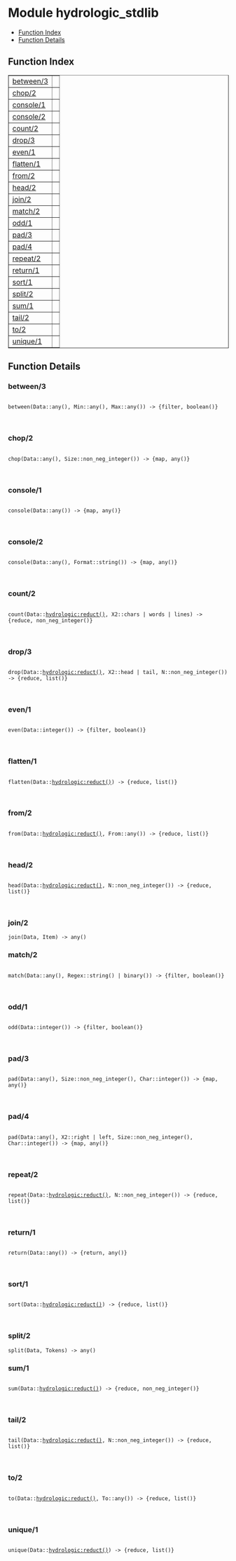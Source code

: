 

# Module hydrologic_stdlib #
* [Function Index](#index)
* [Function Details](#functions)

<a name="index"></a>

## Function Index ##


<table width="100%" border="1" cellspacing="0" cellpadding="2" summary="function index"><tr><td valign="top"><a href="#between-3">between/3</a></td><td></td></tr><tr><td valign="top"><a href="#chop-2">chop/2</a></td><td></td></tr><tr><td valign="top"><a href="#console-1">console/1</a></td><td></td></tr><tr><td valign="top"><a href="#console-2">console/2</a></td><td></td></tr><tr><td valign="top"><a href="#count-2">count/2</a></td><td></td></tr><tr><td valign="top"><a href="#drop-3">drop/3</a></td><td></td></tr><tr><td valign="top"><a href="#even-1">even/1</a></td><td></td></tr><tr><td valign="top"><a href="#flatten-1">flatten/1</a></td><td></td></tr><tr><td valign="top"><a href="#from-2">from/2</a></td><td></td></tr><tr><td valign="top"><a href="#head-2">head/2</a></td><td></td></tr><tr><td valign="top"><a href="#join-2">join/2</a></td><td></td></tr><tr><td valign="top"><a href="#match-2">match/2</a></td><td></td></tr><tr><td valign="top"><a href="#odd-1">odd/1</a></td><td></td></tr><tr><td valign="top"><a href="#pad-3">pad/3</a></td><td></td></tr><tr><td valign="top"><a href="#pad-4">pad/4</a></td><td></td></tr><tr><td valign="top"><a href="#repeat-2">repeat/2</a></td><td></td></tr><tr><td valign="top"><a href="#return-1">return/1</a></td><td></td></tr><tr><td valign="top"><a href="#sort-1">sort/1</a></td><td></td></tr><tr><td valign="top"><a href="#split-2">split/2</a></td><td></td></tr><tr><td valign="top"><a href="#sum-1">sum/1</a></td><td></td></tr><tr><td valign="top"><a href="#tail-2">tail/2</a></td><td></td></tr><tr><td valign="top"><a href="#to-2">to/2</a></td><td></td></tr><tr><td valign="top"><a href="#unique-1">unique/1</a></td><td></td></tr></table>


<a name="functions"></a>

## Function Details ##

<a name="between-3"></a>

### between/3 ###

<pre><code>
between(Data::any(), Min::any(), Max::any()) -&gt; {filter, boolean()}
</code></pre>
<br />

<a name="chop-2"></a>

### chop/2 ###

<pre><code>
chop(Data::any(), Size::non_neg_integer()) -&gt; {map, any()}
</code></pre>
<br />

<a name="console-1"></a>

### console/1 ###

<pre><code>
console(Data::any()) -&gt; {map, any()}
</code></pre>
<br />

<a name="console-2"></a>

### console/2 ###

<pre><code>
console(Data::any(), Format::string()) -&gt; {map, any()}
</code></pre>
<br />

<a name="count-2"></a>

### count/2 ###

<pre><code>
count(Data::<a href="hydrologic.md#type-reduct">hydrologic:reduct()</a>, X2::chars | words | lines) -&gt; {reduce, non_neg_integer()}
</code></pre>
<br />

<a name="drop-3"></a>

### drop/3 ###

<pre><code>
drop(Data::<a href="hydrologic.md#type-reduct">hydrologic:reduct()</a>, X2::head | tail, N::non_neg_integer()) -&gt; {reduce, list()}
</code></pre>
<br />

<a name="even-1"></a>

### even/1 ###

<pre><code>
even(Data::integer()) -&gt; {filter, boolean()}
</code></pre>
<br />

<a name="flatten-1"></a>

### flatten/1 ###

<pre><code>
flatten(Data::<a href="hydrologic.md#type-reduct">hydrologic:reduct()</a>) -&gt; {reduce, list()}
</code></pre>
<br />

<a name="from-2"></a>

### from/2 ###

<pre><code>
from(Data::<a href="hydrologic.md#type-reduct">hydrologic:reduct()</a>, From::any()) -&gt; {reduce, list()}
</code></pre>
<br />

<a name="head-2"></a>

### head/2 ###

<pre><code>
head(Data::<a href="hydrologic.md#type-reduct">hydrologic:reduct()</a>, N::non_neg_integer()) -&gt; {reduce, list()}
</code></pre>
<br />

<a name="join-2"></a>

### join/2 ###

`join(Data, Item) -> any()`

<a name="match-2"></a>

### match/2 ###

<pre><code>
match(Data::any(), Regex::string() | binary()) -&gt; {filter, boolean()}
</code></pre>
<br />

<a name="odd-1"></a>

### odd/1 ###

<pre><code>
odd(Data::integer()) -&gt; {filter, boolean()}
</code></pre>
<br />

<a name="pad-3"></a>

### pad/3 ###

<pre><code>
pad(Data::any(), Size::non_neg_integer(), Char::integer()) -&gt; {map, any()}
</code></pre>
<br />

<a name="pad-4"></a>

### pad/4 ###

<pre><code>
pad(Data::any(), X2::right | left, Size::non_neg_integer(), Char::integer()) -&gt; {map, any()}
</code></pre>
<br />

<a name="repeat-2"></a>

### repeat/2 ###

<pre><code>
repeat(Data::<a href="hydrologic.md#type-reduct">hydrologic:reduct()</a>, N::non_neg_integer()) -&gt; {reduce, list()}
</code></pre>
<br />

<a name="return-1"></a>

### return/1 ###

<pre><code>
return(Data::any()) -&gt; {return, any()}
</code></pre>
<br />

<a name="sort-1"></a>

### sort/1 ###

<pre><code>
sort(Data::<a href="hydrologic.md#type-reduct">hydrologic:reduct()</a>) -&gt; {reduce, list()}
</code></pre>
<br />

<a name="split-2"></a>

### split/2 ###

`split(Data, Tokens) -> any()`

<a name="sum-1"></a>

### sum/1 ###

<pre><code>
sum(Data::<a href="hydrologic.md#type-reduct">hydrologic:reduct()</a>) -&gt; {reduce, non_neg_integer()}
</code></pre>
<br />

<a name="tail-2"></a>

### tail/2 ###

<pre><code>
tail(Data::<a href="hydrologic.md#type-reduct">hydrologic:reduct()</a>, N::non_neg_integer()) -&gt; {reduce, list()}
</code></pre>
<br />

<a name="to-2"></a>

### to/2 ###

<pre><code>
to(Data::<a href="hydrologic.md#type-reduct">hydrologic:reduct()</a>, To::any()) -&gt; {reduce, list()}
</code></pre>
<br />

<a name="unique-1"></a>

### unique/1 ###

<pre><code>
unique(Data::<a href="hydrologic.md#type-reduct">hydrologic:reduct()</a>) -&gt; {reduce, list()}
</code></pre>
<br />

